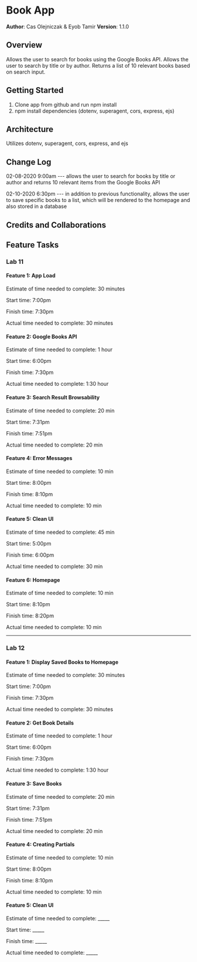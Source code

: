 # Book App

**Author**: Cas Olejniczak & Eyob Tamir
**Version**: 1.1.0

## Overview
Allows the user to search for books using the Google Books API.
Allows the user to search by title or by author.
Returns a list of 10 relevant books based on search input.

## Getting Started
1. Clone app from github and run npm install
2. npm install dependencies (dotenv, superagent, cors, express, ejs)

## Architecture
Utilizes dotenv, superagent, cors, express, and ejs

## Change Log
02-08-2020 9:00am --- allows the user to search for books by title or author and returns 10 relevant items from the Google Books API

02-10-2020 6:30pm --- in addition to previous functionality, allows the user to save specific books to a list, which will be rendered to the homepage and also stored in a database

## Credits and Collaborations


## Feature Tasks

### Lab 11

#### Feature 1: App Load
Estimate of time needed to complete: 30 minutes

Start time: 7:00pm

Finish time: 7:30pm

Actual time needed to complete: 30 minutes

#### Feature 2: Google Books API
Estimate of time needed to complete: 1 hour

Start time: 6:00pm

Finish time: 7:30pm

Actual time needed to complete: 1:30 hour

#### Feature 3: Search Result Browsability
Estimate of time needed to complete: 20 min

Start time: 7:31pm

Finish time: 7:51pm

Actual time needed to complete: 20 min

#### Feature 4: Error Messages
Estimate of time needed to complete: 10 min

Start time: 8:00pm

Finish time: 8:10pm

Actual time needed to complete: 10 min

#### Feature 5: Clean UI
Estimate of time needed to complete: 45 min

Start time: 5:00pm

Finish time: 6:00pm

Actual time needed to complete: 30 min

#### Feature 6: Homepage
Estimate of time needed to complete: 10 min

Start time: 8:10pm

Finish time: 8:20pm

Actual time needed to complete: 10 min

-------------------------------------------------

### Lab 12

#### Feature 1: Display Saved Books to Homepage
Estimate of time needed to complete: 30 minutes

Start time: 7:00pm

Finish time: 7:30pm

Actual time needed to complete: 30 minutes

#### Feature 2: Get Book Details
Estimate of time needed to complete: 1 hour

Start time: 6:00pm

Finish time: 7:30pm

Actual time needed to complete: 1:30 hour

#### Feature 3: Save Books
Estimate of time needed to complete: 20 min

Start time: 7:31pm

Finish time: 7:51pm

Actual time needed to complete: 20 min

#### Feature 4: Creating Partials
Estimate of time needed to complete: 10 min

Start time: 8:00pm

Finish time: 8:10pm

Actual time needed to complete: 10 min

#### Feature 5: Clean UI
Estimate of time needed to complete: _____

Start time: _____

Finish time: _____

Actual time needed to complete: _____
